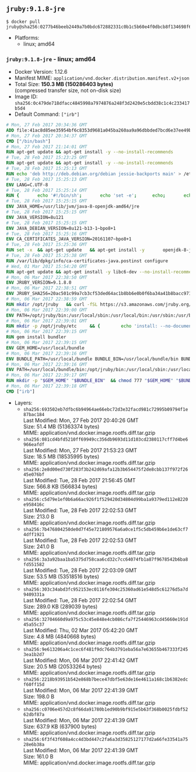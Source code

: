 ## `jruby:9.1.8-jre`

```console
$ docker pull jruby@sha256:0277b46beeb2449a7b0bdc672882331c0b1c5b60e4f0dbcb8f134698f695237f
```

-	Platforms:
	-	linux; amd64

### `jruby:9.1.8-jre` - linux; amd64

-	Docker Version: 1.12.6
-	Manifest MIME: `application/vnd.docker.distribution.manifest.v2+json`
-	Total Size: **150.3 MB (150286403 bytes)**  
	(compressed transfer size, not on-disk size)
-	Image ID: `sha256:0c479de718dfacc4845998a7974876a248f3d2420e5cbdd38c1c4c233417b5d4`
-	Default Command: `["irb"]`

```dockerfile
# Mon, 27 Feb 2017 20:34:36 GMT
ADD file:41ac8d85ee35954bf6c8353d9681a045ba260aa9a96dbbded7bcd6e37ee49bea in / 
# Mon, 27 Feb 2017 20:34:37 GMT
CMD ["/bin/bash"]
# Mon, 27 Feb 2017 21:14:01 GMT
RUN apt-get update && apt-get install -y --no-install-recommends 		ca-certificates 		curl 		wget 	&& rm -rf /var/lib/apt/lists/*
# Tue, 28 Feb 2017 15:23:25 GMT
RUN apt-get update && apt-get install -y --no-install-recommends 		bzip2 		unzip 		xz-utils 	&& rm -rf /var/lib/apt/lists/*
# Tue, 28 Feb 2017 15:25:13 GMT
RUN echo 'deb http://deb.debian.org/debian jessie-backports main' > /etc/apt/sources.list.d/jessie-backports.list
# Tue, 28 Feb 2017 15:25:13 GMT
ENV LANG=C.UTF-8
# Tue, 28 Feb 2017 15:25:14 GMT
RUN { 		echo '#!/bin/sh'; 		echo 'set -e'; 		echo; 		echo 'dirname "$(dirname "$(readlink -f "$(which javac || which java)")")"'; 	} > /usr/local/bin/docker-java-home 	&& chmod +x /usr/local/bin/docker-java-home
# Tue, 28 Feb 2017 15:25:15 GMT
ENV JAVA_HOME=/usr/lib/jvm/java-8-openjdk-amd64/jre
# Tue, 28 Feb 2017 15:25:15 GMT
ENV JAVA_VERSION=8u121
# Tue, 28 Feb 2017 15:25:15 GMT
ENV JAVA_DEBIAN_VERSION=8u121-b13-1~bpo8+1
# Tue, 28 Feb 2017 15:25:16 GMT
ENV CA_CERTIFICATES_JAVA_VERSION=20161107~bpo8+1
# Tue, 28 Feb 2017 15:25:36 GMT
RUN set -x 	&& apt-get update 	&& apt-get install -y 		openjdk-8-jre-headless="$JAVA_DEBIAN_VERSION" 		ca-certificates-java="$CA_CERTIFICATES_JAVA_VERSION" 	&& rm -rf /var/lib/apt/lists/* 	&& [ "$JAVA_HOME" = "$(docker-java-home)" ]
# Tue, 28 Feb 2017 15:25:38 GMT
RUN /var/lib/dpkg/info/ca-certificates-java.postinst configure
# Wed, 01 Mar 2017 15:54:20 GMT
RUN apt-get update && apt-get install -y libc6-dev --no-install-recommends && rm -rf /var/lib/apt/lists/*
# Mon, 06 Mar 2017 22:38:50 GMT
ENV JRUBY_VERSION=9.1.8.0
# Mon, 06 Mar 2017 22:38:51 GMT
ENV JRUBY_SHA256=20ac501c99a7cb3cf53ded64ac1b8bb6e0b0f6ba34a41b8bacc9715cd4bb2601
# Mon, 06 Mar 2017 22:38:59 GMT
RUN mkdir /opt/jruby   && curl -fSL https://s3.amazonaws.com/jruby.org/downloads/${JRUBY_VERSION}/jruby-bin-${JRUBY_VERSION}.tar.gz -o /tmp/jruby.tar.gz   && echo "$JRUBY_SHA256 /tmp/jruby.tar.gz" | sha256sum -c -   && tar -zx --strip-components=1 -f /tmp/jruby.tar.gz -C /opt/jruby   && rm /tmp/jruby.tar.gz   && update-alternatives --install /usr/local/bin/ruby ruby /opt/jruby/bin/jruby 1
# Mon, 06 Mar 2017 22:39:00 GMT
ENV PATH=/opt/jruby/bin:/usr/local/sbin:/usr/local/bin:/usr/sbin:/usr/bin:/sbin:/bin
# Mon, 06 Mar 2017 22:39:01 GMT
RUN mkdir -p /opt/jruby/etc 	&& { 		echo 'install: --no-document'; 		echo 'update: --no-document'; 	} >> /opt/jruby/etc/gemrc
# Mon, 06 Mar 2017 22:39:15 GMT
RUN gem install bundler
# Mon, 06 Mar 2017 22:39:15 GMT
ENV GEM_HOME=/usr/local/bundle
# Mon, 06 Mar 2017 22:39:16 GMT
ENV BUNDLE_PATH=/usr/local/bundle BUNDLE_BIN=/usr/local/bundle/bin BUNDLE_SILENCE_ROOT_WARNING=1 BUNDLE_APP_CONFIG=/usr/local/bundle
# Mon, 06 Mar 2017 22:39:16 GMT
ENV PATH=/usr/local/bundle/bin:/opt/jruby/bin:/usr/local/sbin:/usr/local/bin:/usr/sbin:/usr/bin:/sbin:/bin
# Mon, 06 Mar 2017 22:39:17 GMT
RUN mkdir -p "$GEM_HOME" "$BUNDLE_BIN" 	&& chmod 777 "$GEM_HOME" "$BUNDLE_BIN"
# Mon, 06 Mar 2017 22:39:18 GMT
CMD ["irb"]
```

-	Layers:
	-	`sha256:693502eb7dfbc6b94964ae66ebc72d3e32facd981c72995b09794f1e87bac184`  
		Last Modified: Mon, 27 Feb 2017 20:40:26 GMT  
		Size: 51.4 MB (51363374 bytes)  
		MIME: application/vnd.docker.image.rootfs.diff.tar.gzip
	-	`sha256:081cd4bfd5210ff69949cc356db9693d11d103cd2380117cff7d4be6966eafdf`  
		Last Modified: Mon, 27 Feb 2017 21:53:23 GMT  
		Size: 18.5 MB (18535995 bytes)  
		MIME: application/vnd.docker.image.rootfs.diff.tar.gzip
	-	`sha256:2e8d00ed730f283f3b242d69afa12b3b654475f2de8cbb137f972f2645e076bf`  
		Last Modified: Tue, 28 Feb 2017 21:56:45 GMT  
		Size: 566.8 KB (566834 bytes)  
		MIME: application/vnd.docker.image.rootfs.diff.tar.gzip
	-	`sha256:c5d79e1ef0b6a66ac926f1f529420d34804d99ba1a9379ed112e8220e958416c`  
		Last Modified: Tue, 28 Feb 2017 22:02:53 GMT  
		Size: 213.0 B  
		MIME: application/vnd.docker.image.rootfs.diff.tar.gzip
	-	`sha256:7b476804250de0d7f45e721809576a6a0ce1f5c5db459b6e1de63cf74dff1921`  
		Last Modified: Tue, 28 Feb 2017 22:02:53 GMT  
		Size: 241.0 B  
		MIME: application/vnd.docker.image.rootfs.diff.tar.gzip
	-	`sha256:3a3a92baa1ba5375d758caa6cd32c7cc64074fb1a87f9678542b6ba8fd551582`  
		Last Modified: Tue, 28 Feb 2017 22:03:09 GMT  
		Size: 53.5 MB (53518516 bytes)  
		MIME: application/vnd.docker.image.rootfs.diff.tar.gzip
	-	`sha256:303c34abd3fc952153ec0116fe304c25360ad61e548d5c61276d5a7d9409331a`  
		Last Modified: Tue, 28 Feb 2017 22:02:54 GMT  
		Size: 289.0 KB (289039 bytes)  
		MIME: application/vnd.docker.image.rootfs.diff.tar.gzip
	-	`sha256:32704660d9a975c53c45e848e4cb086cfa7f25446963cd45660e191d45a55c37`  
		Last Modified: Thu, 02 Mar 2017 05:42:20 GMT  
		Size: 4.8 MB (4840668 bytes)  
		MIME: application/vnd.docker.image.rootfs.diff.tar.gzip
	-	`sha256:9e613206a4c1cec6f481f9dc764b3791eba56a7e63655b467333f2453ea1b2d7`  
		Last Modified: Mon, 06 Mar 2017 22:41:42 GMT  
		Size: 20.5 MB (20533264 bytes)  
		MIME: application/vnd.docker.image.rootfs.diff.tar.gzip
	-	`sha256:2218b93951b542e868b7bece47dbf5e63de16e4611a168c1b6382edcf60ff15d`  
		Last Modified: Mon, 06 Mar 2017 22:41:39 GMT  
		Size: 198.0 B  
		MIME: application/vnd.docker.image.rootfs.diff.tar.gzip
	-	`sha256:c0706e457d2c8f66da91780b1ed90b9bf915e5b63f368b0025fdbf5262dbf87a`  
		Last Modified: Mon, 06 Mar 2017 22:41:39 GMT  
		Size: 637.9 KB (637900 bytes)  
		MIME: application/vnd.docker.image.rootfs.diff.tar.gzip
	-	`sha256:6f3f43f608a4cc4d3bd447c2fa6a3d35825127177d2a66fe33541a7528e6b38a`  
		Last Modified: Mon, 06 Mar 2017 22:41:39 GMT  
		Size: 161.0 B  
		MIME: application/vnd.docker.image.rootfs.diff.tar.gzip
